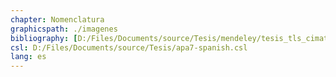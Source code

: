 ```yaml
---
chapter: Nomenclatura
graphicspath: ./imagenes
bibliography: [D:/Files/Documents/source/Tesis/mendeley/tesis_tls_cimat.bib] 
csl: D:/Files/Documents/source/Tesis/apa7-spanish.csl 
lang: es 
---
```


<!-- Sacar definiciones de [aqui](https://sumo.dlr.de/docs/Other/Glossary.html). Investigar como citarlo. -->

<!-- + TraCI:
+ Edge(arista/calle): A single-directed street connection between two points (junctions/nodes). An edge contains at least one lane.
+ Lane (carril): -->
